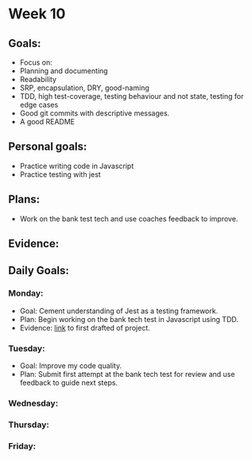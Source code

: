 # Week 10

## Goals:
-  Focus on:
  - Planning and documenting
  - Readability
  - SRP, encapsulation, DRY, good-naming
  - TDD, high test-coverage, testing behaviour and not state, testing for edge cases
  - Good git commits with descriptive messages.
  - A good README
 
 ## Personal goals:
 - Practice writing code in Javascript
 - Practice testing with jest

## Plans:
- Work on the bank test tech and use coaches feedback to improve.

## Evidence:

## Daily Goals:
### Monday:
- Goal: Cement understanding of Jest as a testing framework.
- Plan: Begin working on the bank tech test in Javascript using TDD.
- Evidence: [link](https://github.com/emilyalice2708/bank-test-javascript) to first drafted of project.

### Tuesday:
- Goal: Improve my code quality.
- Plan: Submit first attempt at the bank tech test for review and use feedback to guide next steps.

### Wednesday:

### Thursday:

### Friday:
